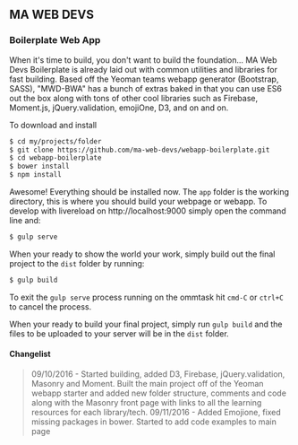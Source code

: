 ## MA WEB DEVS
### Boilerplate Web App

When it's time to build, you don't want to build the foundation... MA Web Devs Boilerplate is already laid out with common utilities and libraries for fast building. Based off the Yeoman teams webapp generator (Bootstrap, SASS), "MWD-BWA" has a bunch of extras baked in that you can use ES6 out the box along with tons of other cool libraries such as Firebase, Moment.js, jQuery.validation, emojiOne, D3, and on and on.

To download and install

```sh
$ cd my/projects/folder
$ git clone https://github.com/ma-web-devs/webapp-boilerplate.git
$ cd webapp-boilerplate
$ bower install
$ npm install
```
Awesome! Everything should be installed now. The `app` folder is the working directory, this is where you should build your webpage or webapp. To develop with livereload on http://localhost:9000 simply open the command line and:
```sh
$ gulp serve
```

When your ready to show the world your work, simply build out the final project to the `dist` folder by running:
```sh
$ gulp build
```

To exit the `gulp serve` process running on the ommtask hit `cmd-C` or `ctrl+C` to cancel the process.

When your ready to build your final project, simply run `gulp build` and the files to be uploaded to your server will be in the `dist` folder.


#### Changelist

> 09/10/2016 - Started building, added D3, Firebase, jQuery.validation, Masonry and Moment. Built the main project off of the Yeoman webapp starter and added new folder structure, comments and code along with the Masonry front page with links to all the learning resources for each library/tech.
> 09/11/2016 - Added Emojione, fixed missing packages in bower. Started to add code examples to main page